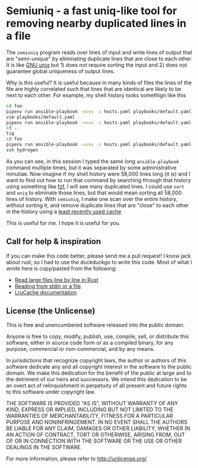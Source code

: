 # Semiuniq - a fast uniq-like tool for removing nearby duplicated lines in a file

The `semiuniq` program reads over lines of input and write lines of output that
are "semi-unique" by eliminating duplicate lines that are close to each other.
It is like [GNU
uniq](https://www.gnu.org/software/coreutils/manual/html_node/uniq-invocation.html)
but 1) does not require sorting the input and 2) does not guarantee global
uniqueness of output lines.

Why is this useful? It is useful because in many kinds of files the lines of
the file are highly correlated such that lines that are identical are likely to
be next to each other. For example, my shell history looks somethign like this

```bash
cd foo
pipenv run ansible-playbook -vvvv -i hosts.yaml playbooks/default.yaml -l hydrogen --tags unbound
vim playbooks/default.yaml
pipenv run ansible-playbook -vvvv -i hosts.yaml playbooks/default.yaml -l hydrogen --tags unbound
cd ..
tig
cd foo
pipenv run ansible-playbook -vvvv -i hosts.yaml playbooks/default.yaml -l hydrogen --tags unbound
ssh hydrogen
```

As you can see, in this session I typed the same long `ansible-playbook`
command multiple times, but it was separated by some administrative minutiae.
Now imagine if my shell history were 58,000 lines long (it is) and I want to
find out how to run that command by searching through that history using
something like [fzf](https://github.com/junegunn/fzf), I will see many
duplicated lines. I could use `sort` and `uniq` to eliminate those lines, but
that would mean sorting all 58,000 lines of history. With `semiuniq`, I make
one scan over the entire history, without sorting it, and remove duplicate
lines that are "close" to each other in the history using a [least recently
used
cache](https://en.wikipedia.org/wiki/Cache_replacement_policies#Least_recently_used_(LRU))

This is useful for me. I hope it is useful for you.

## Call for help & inspiration

If you can make this code better, please send me a pull request!  I know jack
about rust, so I had to use the duckduckgo to write this code. Most of what I
wrote here is copy/pasted from the following:

* [Read large files line by line in Rust](https://stackoverflow.com/a/45882510)
* [Reading from stdin or a file](https://stackoverflow.com/a/49964042)
* [LruCache documentation](https://docs.rs/lru/0.6.1/lru/struct.LruCache.html)

## License (the Unlicense)

This is free and unencumbered software released into the public domain.

Anyone is free to copy, modify, publish, use, compile, sell, or
distribute this software, either in source code form or as a compiled
binary, for any purpose, commercial or non-commercial, and by any
means.

In jurisdictions that recognize copyright laws, the author or authors
of this software dedicate any and all copyright interest in the
software to the public domain. We make this dedication for the benefit
of the public at large and to the detriment of our heirs and
successors. We intend this dedication to be an overt act of
relinquishment in perpetuity of all present and future rights to this
software under copyright law.

THE SOFTWARE IS PROVIDED "AS IS", WITHOUT WARRANTY OF ANY KIND,
EXPRESS OR IMPLIED, INCLUDING BUT NOT LIMITED TO THE WARRANTIES OF
MERCHANTABILITY, FITNESS FOR A PARTICULAR PURPOSE AND NONINFRINGEMENT.
IN NO EVENT SHALL THE AUTHORS BE LIABLE FOR ANY CLAIM, DAMAGES OR
OTHER LIABILITY, WHETHER IN AN ACTION OF CONTRACT, TORT OR OTHERWISE,
ARISING FROM, OUT OF OR IN CONNECTION WITH THE SOFTWARE OR THE USE OR
OTHER DEALINGS IN THE SOFTWARE.

For more information, please refer to <http://unlicense.org/>


